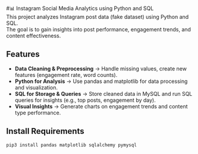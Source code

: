 #📊 Instagram Social Media Analytics using Python and SQL  
This project analyzes Instagram post data (fake dataset) using Python and SQL.  
The goal is to gain insights into post performance, engagement trends, and content effectiveness.  


## Features
- **Data Cleaning & Preprocessing** → Handle missing values, create new features (engagement rate, word counts).  
- **Python for Analysis** → Use pandas and matplotlib for data processing and visualization.  
- **SQL for Storage & Queries** → Store cleaned data in MySQL and run SQL queries for insights (e.g., top posts, engagement by day).  
- **Visual Insights** → Generate charts on engagement trends and content type performance.  


## Install Requirements
```bash
pip3 install pandas matplotlib sqlalchemy pymysql
```

